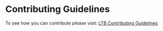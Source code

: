 # Contributing Guidelines

To see how you can contribute please visit: [LTB Contributing Guidelines](https://lab-topology-builder.github.io/LTB-K8s-Backend/contributions/contributor-guide/)
